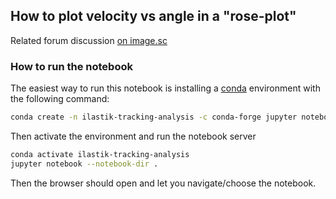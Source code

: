 ## How to plot velocity vs angle in a "rose-plot"

Related forum discussion [on image.sc](https://forum.image.sc/t/rose-plot-from-ilastik-tracking/58384)

### How to run the notebook

The easiest way to run this notebook is installing a [conda](https://docs.conda.io/en/latest/miniconda.html) environment with the following command:

```bash
conda create -n ilastik-tracking-analysis -c conda-forge jupyter notebook seaborn matplotlib pandas h5py pytables
```

Then activate the environment and run the notebook server

```bash
conda activate ilastik-tracking-analysis
jupyter notebook --notebook-dir .
```

Then the browser should open and let you navigate/choose the notebook.

